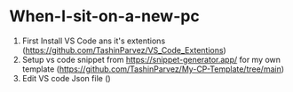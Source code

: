 # When-I-sit-on-a-new-pc
1. First Install VS Code ans it's extentions (https://github.com/TashinParvez/VS_Code_Extentions)
2. Setup vs code snippet from https://snippet-generator.app/ for my own template (https://github.com/TashinParvez/My-CP-Template/tree/main)
3. Edit VS code Json file () 
